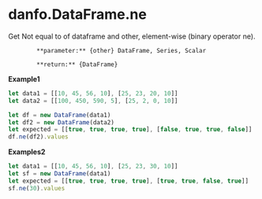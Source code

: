 # danfo.DataFrame.ne

Get Not equal to of dataframe and other, element-wise \(binary operator ne\).

            **parameter:** {other} DataFrame, Series, Scalar

            **return:** {DataFrame}

**Example1**

```javascript
let data1 = [[10, 45, 56, 10], [25, 23, 20, 10]]
let data2 = [[100, 450, 590, 5], [25, 2, 0, 10]]

let df = new DataFrame(data1)
let df2 = new DataFrame(data2)
let expected = [[true, true, true, true], [false, true, true, false]]
df.ne(df2).values
```

**Examples2**

```javascript
let data1 = [[10, 45, 56, 10], [25, 23, 30, 10]]
let sf = new DataFrame(data1)
let expected = [[true, true, true, true], [true, true, false, true]]
sf.ne(30).values
```


